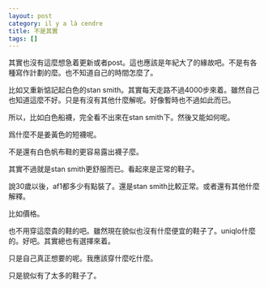 ```yaml
---
layout: post
category: il y a là cendre
title: 不是其實
tags: []
---
```


其實也沒有這麼想急着更新或者post。這也應該是年紀大了的緣故吧。不是有各種寫作計劃的麼。也不知道自己的時間怎麼了。

比如又重新惦記起白色的stan smith。其實每天走路不過4000步來着。雖然自己也知道這麼不好。只是有沒有其他什麼解呢。好像暫時也不過如此而已。

所以，比如白色船襪，完全看不出來在stan smith下。然後又能如何呢。

爲什麼不是姜黃色的短襪呢。

不是還有白色帆布鞋的更容易露出襪子麼。

其實不過就是stan smith更舒服而已。看起來是正常的鞋子。

說30歲以後，af1都多少有點裝了。還是stan smith比較正常。或者還有其他什麼解釋。

比如價格。

也不用穿這麼貴的鞋的吧。雖然現在貌似也沒有什麼便宜的鞋子了。uniqlo什麼的。好吧。其實總也有選擇來着。

只是自己真正想要的呢。我應該穿什麼吃什麼。

只是貌似有了太多的鞋子了。







<!-- more -->
